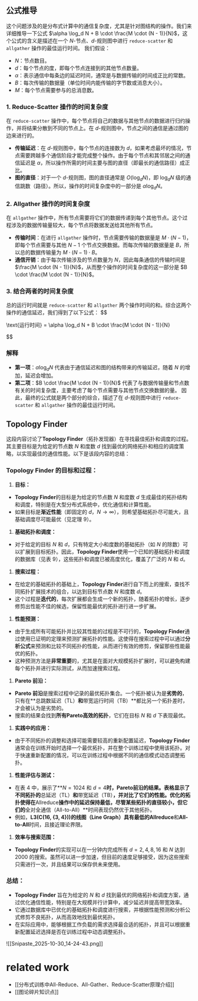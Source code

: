 




## 公式推导
这个问题涉及的是分布式计算中的通信复杂度，尤其是针对图结构的操作。我们来详细推导一下公式 $\alpha \log_d N + B \cdot \frac{M \cdot (N - 1)}{N}$，这个公式的含义是描述在一个 $N$-节点、$d$-规则图中进行 `reduce-scatter` 和 `allgather` 操作的最佳运行时间。
我们假设：
* $N$：节点数目。
* $d$：每个节点的度，即每个节点连接到的其他节点数量。
* $\alpha$：表示通信中每条边的延迟时间，通常是与数据传输的时间成正比的常数。
* $B$：每次传输的数据量（单位时间内能传输的字节数或消息大小）。
* $M$：每个节点需要参与的总消息数。
### 1. **Reduce-Scatter 操作的时间复杂度**
在 `reduce-scatter` 操作中，每个节点将自己的数据与其他节点的数据进行归约操作，并将结果分散到不同的节点上。在 $d$-规则图中，节点之间的通信是通过图的边来进行的。
* **传输延迟**：在 $d$-规则图中，每个节点的连接数为 $d$，如果考虑最坏的情况，节点需要跨越多个通信阶段才能完成整个操作。由于每个节点和其邻居之间的通信延迟是 $\alpha$，所以操作所需的时间主要与图的直径（即最长的通信路径）成正比。
* **图的直径**：对于一个 $d$-规则图，图的直径通常是 $O(\log_d N)$，即 $\log_d N$ 级的通信跳数（路径）。所以，操作的时间复杂度中的一部分是 $\alpha \log_d N$。
### 2. **Allgather 操作的时间复杂度**
在 `allgather` 操作中，所有节点需要将它们的数据传递到每个其他节点。这个过程涉及的数据传输量较大，每个节点将数据发送给其他所有节点。
* **传输时间**：在进行 `allgather` 操作时，节点需要传输的数据量是 $M \cdot (N - 1)$，即每个节点需要与其他 $N-1$ 个节点交换数据。而每次传输的数据量是 $B$，所以总的数据传输量为 $M \cdot (N - 1) \cdot B$。
* **通信开销**：由于每次传输涉及的节点数量为 $N$，因此每条通信的传输时间是 $\frac{M \cdot (N - 1)}{N}$，从而整个操作的时间复杂度的这一部分是 $B \cdot \frac{M \cdot (N - 1)}{N}$。
### 3. **结合两者的时间复杂度**
总的运行时间就是 `reduce-scatter` 和 `allgather` 两个操作时间的和。综合这两个操作的通信延迟，我们得到了以下公式：
$$

\text{运行时间} = \alpha \log_d N + B \cdot \frac{M \cdot (N - 1)}{N}

$$
### 解释
* **第一项**：$\alpha \log_d N$ 代表由于通信延迟和图的结构带来的传输延迟，随着 $N$ 的增加，延迟会增加。
* **第二项**：$B \cdot \frac{M \cdot (N - 1)}{N}$ 代表了与数据传输量和节点数有关的时间复杂度，主要考虑了每个节点需要与其他节点交换数据的量。
因此，最终的公式就是两个部分的综合，描述了在 $d$-规则图中进行 `reduce-scatter` 和 `allgather` 操作的最佳运行时间。



## **Topology Finder**
这段内容讨论了**Topology Finder**（拓扑发现器）在寻找最佳拓扑和调度的过程。其主要目标是为给定的节点数 $N$ 和度数 $d$ 找到最优的网络拓扑和相应的调度策略，以实现最佳的通信性能。以下是该段内容的总结：
### **Topology Finder 的目标和过程：**
1. **目标：**
* **Topology Finder**的目标是为给定的节点数 $N$ 和度数 $d$ 生成最佳的拓扑结构和调度，特别是在大型分布式系统中，优化通信和计算性能。
* 如果目标是**渐近性能**（即固定的 $d$，$N \to \infty$），则希望基础拓扑尽可能大，且基础调度尽可能最优（见定理 9）。
1. **基础拓扑和调度：**
* 对于给定的目标 $N$ 和 $d$，只有特定大小和度数的基础拓扑（如 $N$ 的除数）可以扩展到目标拓扑。因此，**Topology Finder**使用一个已知的基础拓扑和调度的数据库（见表 9），这些拓扑和调度已被高度优化，覆盖了广泛的 $N$ 和 $d$。
1. **搜索过程：**
* 在给定的基础拓扑的基础上，**Topology Finder**进行自下而上的搜索，查找不同拓扑扩展技术的组合，以达到目标节点数 $N$ 和度数 $d$。
* 这个过程是**迭代的**，每次扩展都会生成一个新的拓扑，随着拓扑的增长，逐步修剪出性能不佳的候选，保留性能最优的拓扑进行进一步扩展。
1. **性能预测：**
* 由于生成所有可能拓扑并比较其性能的过程是不可行的，**Topology Finder**通过使用已证明的定理来预测扩展拓扑的性能。这使得在搜索过程中可以通过**分析公式**来预测和比较不同拓扑的性能，从而进行有效的修剪，保留那些性能最优的拓扑。
* 这种预测方法是**非常重要**的，尤其是在面对大规模拓扑扩展时，可以避免构建每个拓扑并进行实际测试，从而加速搜索过程。
1. **Pareto 前沿：**
* **Pareto 前沿**是搜索过程中记录的最优拓扑集合。一个拓扑被认为是**劣势的**，只有在\*\*总跳数延迟（TL）**和**带宽运行时间（TB）\*\*都比另一个拓扑差时，才会被认为是劣势的。
* 搜索的结果会找到**所有Pareto高效的拓扑**，它们在目标 $N$ 和 $d$ 下表现最优。
1. **实践中的应用：**
* 由于不同拓扑的调整和选择可能需要较高的重新配置延迟，**Topology Finder**通常会在训练开始时选择一个最优拓扑，并在整个训练过程中使用该拓扑。对于快速重新配置的情况，可以在训练过程中根据不同的通信模式动态调整拓扑。
1. **性能评估与测试：**
* 在表 4 中，展示了\*\*$N = 1024$ 和 $d = 4$**时，Pareto前沿的结果。表格显示了不同拓扑的**总延迟（TL）**和**带宽延迟（TB）**，并对比了它们的性能。优化的拓扑使得在**Allreduce**操作中的延迟保持最低，尽管某些拓扑的直径较小，但它们的**全对全通信（All-to-All）\*\*时间表现仍然优于其他拓扑。
* 例如，**L3(C(16, {3, 4}))**的线图（Line Graph）具有最低的**Allreduce**和**All-to-All**时间，且接近理论界限。
1. **效率与搜索范围：**
* **Topology Finder**的实现可以在一分钟内完成所有 $d = 2, 4, 8, 16$ 和 $N$ 达到 2000 的搜索。虽然可以进一步加速，但目前的速度足够接受，因为这些搜索只需进行一次，并且结果可以保存供未来使用。

### **总结：**
* **Topology Finder** 旨在为给定的 $N$ 和 $d$ 找到最优的网络拓扑和调度方案，通过优化通信性能，特别是在大规模并行计算中，减少延迟并提高带宽效率。
* 它通过数据库中已优化的基础拓扑和调度进行搜索，并根据性能预测和分析公式修剪不良拓扑，从而高效地找到最优拓扑。
* 在实际应用中，能够根据工作负载的需求选择最合适的拓扑，并且可以根据重新配置延迟选择是否在训练过程中动态调整拓扑。




![[Snipaste_2025-10-30_14-24-43.png]]





# related work
* [[分布式训练中All-Reduce、All-Gather、Reduce-Scatter原理介绍]]
* [[图论碎片知识点]]